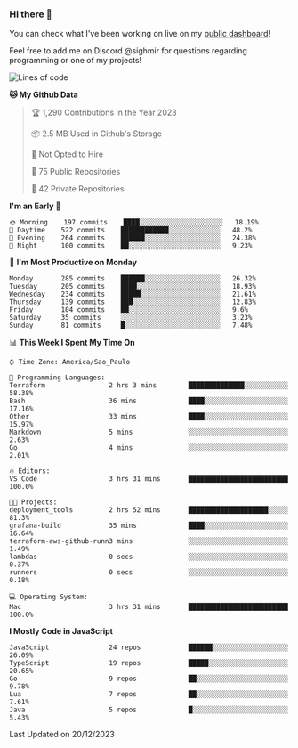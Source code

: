 ### Hi there 👋

<!--
**guicaulada/guicaulada** is a ✨ _special_ ✨ repository because its `README.md` (this file) appears on your GitHub profile.

Here are some ideas to get you started:

- 🔭 I’m currently working on ...
- 🌱 I’m currently learning ...
- 👯 I’m looking to collaborate on ...
- 🤔 I’m looking for help with ...
- 💬 Ask me about ...
- 📫 How to reach me: ...
- 😄 Pronouns: ...
- ⚡ Fun fact: ...
-->

You can check what I've been working on live on my [public dashboard](https://guicaulada.grafana.net/public-dashboards/7b7f644500ec4e6cb5d7a4e7b5ed0dab)!

Feel free to add me on Discord @sighmir for questions regarding programming or one of my projects!

<!--START_SECTION:waka-->
![Lines of code](https://img.shields.io/badge/From%20Hello%20World%20I%27ve%20Written-25.5%20million%20lines%20of%20code-blue)

**🐱 My Github Data** 

> 🏆 1,290 Contributions in the Year 2023
 > 
> 📦 2.5 MB Used in Github's Storage 
 > 
> 🚫 Not Opted to Hire
 > 
> 📜 75 Public Repositories 
 > 
> 🔑 42 Private Repositories  
 > 
**I'm an Early 🐤** 

```text
🌞 Morning    197 commits    ████░░░░░░░░░░░░░░░░░░░░░   18.19% 
🌆 Daytime    522 commits    ████████████░░░░░░░░░░░░░   48.2% 
🌃 Evening    264 commits    ██████░░░░░░░░░░░░░░░░░░░   24.38% 
🌙 Night      100 commits    ██░░░░░░░░░░░░░░░░░░░░░░░   9.23%

```
📅 **I'm Most Productive on Monday** 

```text
Monday       285 commits    ██████░░░░░░░░░░░░░░░░░░░   26.32% 
Tuesday      205 commits    ████░░░░░░░░░░░░░░░░░░░░░   18.93% 
Wednesday    234 commits    █████░░░░░░░░░░░░░░░░░░░░   21.61% 
Thursday     139 commits    ███░░░░░░░░░░░░░░░░░░░░░░   12.83% 
Friday       104 commits    ██░░░░░░░░░░░░░░░░░░░░░░░   9.6% 
Saturday     35 commits     ░░░░░░░░░░░░░░░░░░░░░░░░░   3.23% 
Sunday       81 commits     █░░░░░░░░░░░░░░░░░░░░░░░░   7.48%

```


📊 **This Week I Spent My Time On** 

```text
⌚︎ Time Zone: America/Sao_Paulo

💬 Programming Languages: 
Terraform                2 hrs 3 mins        ██████████████░░░░░░░░░░░   58.38% 
Bash                     36 mins             ████░░░░░░░░░░░░░░░░░░░░░   17.16% 
Other                    33 mins             ████░░░░░░░░░░░░░░░░░░░░░   15.97% 
Markdown                 5 mins              ░░░░░░░░░░░░░░░░░░░░░░░░░   2.63% 
Go                       4 mins              ░░░░░░░░░░░░░░░░░░░░░░░░░   2.01%

🔥 Editors: 
VS Code                  3 hrs 31 mins       █████████████████████████   100.0%

🐱‍💻 Projects: 
deployment_tools         2 hrs 52 mins       ████████████████████░░░░░   81.3% 
grafana-build            35 mins             ████░░░░░░░░░░░░░░░░░░░░░   16.64% 
terraform-aws-github-runn3 mins              ░░░░░░░░░░░░░░░░░░░░░░░░░   1.49% 
lambdas                  0 secs              ░░░░░░░░░░░░░░░░░░░░░░░░░   0.37% 
runners                  0 secs              ░░░░░░░░░░░░░░░░░░░░░░░░░   0.18%

💻 Operating System: 
Mac                      3 hrs 31 mins       █████████████████████████   100.0%

```

**I Mostly Code in JavaScript** 

```text
JavaScript               24 repos            ██████░░░░░░░░░░░░░░░░░░░   26.09% 
TypeScript               19 repos            █████░░░░░░░░░░░░░░░░░░░░   20.65% 
Go                       9 repos             ██░░░░░░░░░░░░░░░░░░░░░░░   9.78% 
Lua                      7 repos             ██░░░░░░░░░░░░░░░░░░░░░░░   7.61% 
Java                     5 repos             █░░░░░░░░░░░░░░░░░░░░░░░░   5.43%

```



 Last Updated on 20/12/2023
<!--END_SECTION:waka-->

